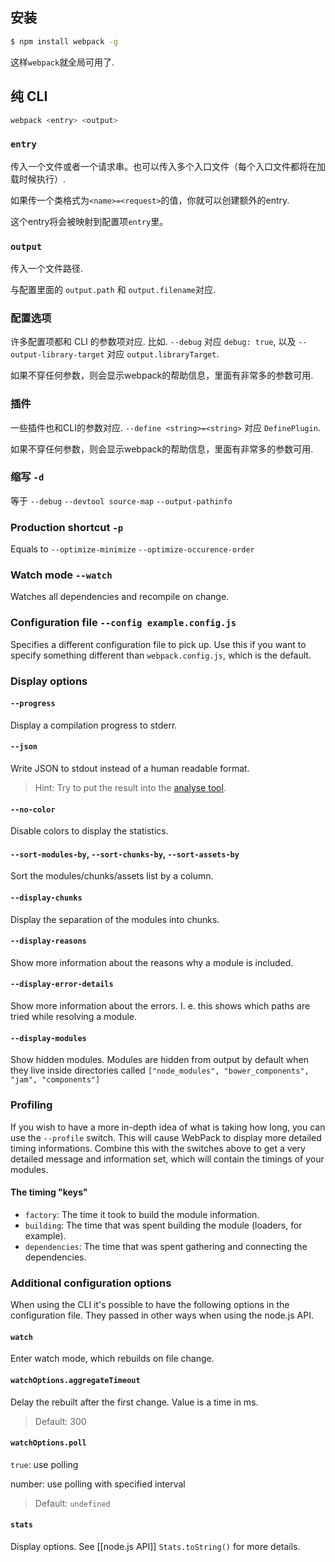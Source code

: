 ## 安装

``` sh
$ npm install webpack -g
```

这样`webpack`就全局可用了.




## 纯 CLI

``` sh
webpack <entry> <output>
```



### `entry`

传入一个文件或者一个请求串。也可以传入多个入口文件（每个入口文件都将在加载时候执行）.

如果传一个类格式为`<name>=<request>`的值，你就可以创建额外的entry.

这个entry将会被映射到配置项`entry`里。



### `output`

 传入一个文件路径.

与配置里面的 `output.path` 和 `output.filename`对应.



### 配置选项

许多配置项都和 CLI 的参数项对应. 比如. `--debug` 对应 `debug: true`, 以及 `--output-library-target` 对应 `output.libraryTarget`.

如果不穿任何参数，则会显示webpack的帮助信息，里面有非常多的参数可用.



### 插件

一些插件也和CLI的参数对应. `--define <string>=<string>` 对应 `DefinePlugin`.

如果不穿任何参数，则会显示webpack的帮助信息，里面有非常多的参数可用.



### 缩写 `-d`

等于 `--debug` `--devtool source-map` `--output-pathinfo`



### Production shortcut `-p`

Equals to `--optimize-minimize` `--optimize-occurence-order`



### Watch mode `--watch`

Watches all dependencies and recompile on change.


### Configuration file `--config example.config.js`

Specifies a different configuration file to pick up. Use this if you want to specify something different than `webpack.config.js`, which is the default.


### Display options

#### `--progress`

Display a compilation progress to stderr.

#### `--json`

Write JSON to stdout instead of a human readable format.

> Hint: Try to put the result into the [analyse tool](http://webpack.github.com/analyse).

#### `--no-color`

Disable colors to display the statistics.

#### `--sort-modules-by`, `--sort-chunks-by`, `--sort-assets-by`

Sort the modules/chunks/assets list by a column.

#### `--display-chunks`

Display the separation of the modules into chunks.

#### `--display-reasons`

Show more information about the reasons why a module is included.

#### `--display-error-details`

Show more information about the errors. I. e. this shows which paths are tried while resolving a module.

#### `--display-modules`

Show hidden modules. Modules are hidden from output by default when they live inside directories called `["node_modules", "bower_components", "jam", "components"]`

### Profiling

If you wish to have a more in-depth idea of what is taking how long, you can use the `--profile` switch. This will cause WebPack to display more detailed timing informations. Combine this with the switches above to get a very detailed message and information set, which will contain the timings of your modules.

#### The timing "keys"

- `factory`: The time it took to build the module information.
- `building`: The time that was spent building the module (loaders, for example).
- `dependencies`: The time that was spent gathering and connecting the dependencies.



### Additional configuration options

When using the CLI it's possible to have the following options in the configuration file. They passed in other ways when using the node.js API.




#### `watch`

Enter watch mode, which rebuilds on file change.

#### `watchOptions.aggregateTimeout`

Delay the rebuilt after the first change. Value is a time in ms.

> Default: 300

#### `watchOptions.poll`

`true`: use polling

number: use polling with specified interval

> Default: `undefined` 

#### `stats`

Display options. See [[node.js API]] `Stats.toString()` for more details.